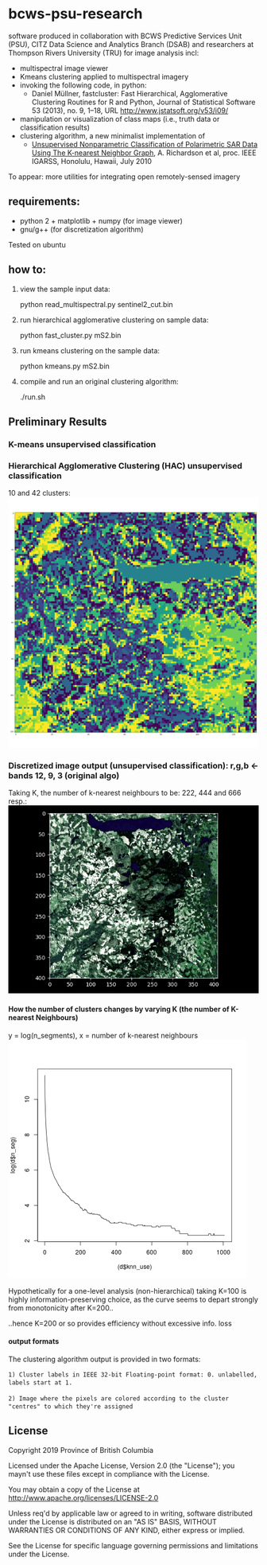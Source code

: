 # bcws-psu-research
software produced in collaboration with BCWS Predictive Services Unit (PSU), CITZ Data Science and Analytics Branch (DSAB) and researchers at Thompson Rivers University (TRU) for image analysis incl:

* multispectral image viewer
* Kmeans clustering applied to multispectral imagery
* invoking the following code, in python:
   * Daniel Müllner, fastcluster: Fast Hierarchical, Agglomerative Clustering Routines for R and Python, Journal of Statistical Software 53 (2013), no. 9, 1–18, URL http://www.jstatsoft.org/v53/i09/
* manipulation or visualization of class maps (i.e., truth data or classification results)
* clustering algorithm, a new minimalist implementation of
    * [Unsupervised Nonparametric Classification of Polarimetric SAR Data Using The K-nearest Neighbor Graph](http://ashlinrichardson.com/uvic/papers/2010_richardson_igarss.pdf), A. Richardson et al, proc. IEEE IGARSS, Honolulu, Hawaii, July 2010

To appear: more utilities for integrating open remotely-sensed imagery
## requirements:
* python 2 + matplotlib + numpy (for image viewer)
* gnu/g++ (for discretization algorithm)

Tested on ubuntu

## how to:
1) view the sample input data:

    python read_multispectral.py sentinel2_cut.bin

2) run hierarchical agglomerative clustering on sample data:

    python fast_cluster.py mS2.bin
    
3) run kmeans clustering on the sample data:

    python kmeans.py mS2.bin

4) compile and run an original clustering algorithm:

    ./run.sh



## Preliminary Results

### K-means unsupervised classification

### Hierarchical Agglomerative Clustering (HAC) unsupervised classification
10 and 42 clusters:
<img src="output/fastclust_10_vs_42.gif" width="640">

### Discretized image output (unsupervised classification): r,g,b <- bands 12, 9, 3 (original algo)
Taking K, the number of k-nearest neighbours to be: 222, 444 and 666 resp.:
![alt text](output/out.gif)

#### How the number of clusters changes by varying K (the number of K-nearest Neighbours)
y = log(n_segments), x = number of k-nearest neighbours 
![alt text](output/plot.png)

Hypothetically for a one-level analysis (non-hierarchical) taking K=100 is highly information-preserving choice, as the curve seems to depart strongly from monotonicity after K=200..

..hence K=200 or so provides efficiency without excessive info. loss
#### output formats
The clustering algorithm output is provided in two formats:

    1) Cluster labels in IEEE 32-bit Floating-point format: 0. unlabelled, labels start at 1.
        
    2) Image where the pixels are colored according to the cluster "centres" to which they're assigned

## License

Copyright 2019 Province of British Columbia

Licensed under the Apache License, Version 2.0 (the "License");
you mayn't use these files except in compliance with the License.

You may obtain a copy of the License at
http://www.apache.org/licenses/LICENSE-2.0

Unless req'd by applicable law or agreed to in writing,
software distributed under the License is distributed on an
"AS IS" BASIS, WITHOUT WARRANTIES OR CONDITIONS OF ANY KIND,
either express or implied.

See the License for specific language governing permissions
and limitations under the License.
